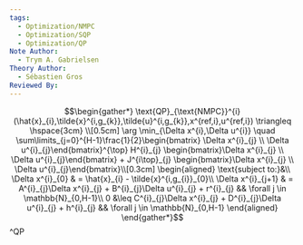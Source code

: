 ```yaml
---
tags:
  - Optimization/NMPC
  - Optimization/SQP
  - Optimization/QP
Note Author:
  - Trym A. Gabrielsen
Theory Author:
  - Sébastien Gros
Reviewed By:
---
```

$$\begin{gather*}
\text{QP}_{\text{NMPC}}^{i}(\hat{x}_{i},\tilde{x}^{i,g_{k}},\tilde{u}^{i,g_{k}},x^{ref,i},u^{ref,i}) \triangleq \hspace{3cm} \\[0.5cm]
\arg \min_{\Delta x^{i},\Delta u^{i}} \quad \sum\limits_{j=0}^{H-1}\frac{1}{2}\begin{bmatrix} \Delta x^{i}_{j} \\ \Delta u^{i}_{j}\end{bmatrix}^{\top} H^{i}_{j} \begin{bmatrix}\Delta x^{i}_{j} \\ \Delta u^{i}_{j}\end{bmatrix} + J^{i\top}_{j} \begin{bmatrix}\Delta x^{i}_{j} \\ \Delta u^{i}_{j}\end{bmatrix}\\[0.3cm]
\begin{aligned}
\text{subject to:}&\\
\Delta x^{i}_{0} & = \hat{x}_{i} - \tilde{x}^{i,g_{i}}_{0}\\
\Delta x^{i}_{j+1} & = A^{i}_{j}\Delta x^{i}_{j} + B^{i}_{j}\Delta u^{i}_{j} + r^{i}_{j} && \forall j \in \mathbb{N}_{0,H-1}\\
0 &\leq C^{i}_{j}\Delta x^{i}_{j} + D^{i}_{j}\Delta u^{i}_{j} + h^{i}_{j}  && \forall j \in \mathbb{N}_{0,H-1}
\end{aligned}
\end{gather*}$$
^QP
